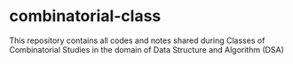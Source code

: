 # combinatorial-class
This repository contains all codes and notes shared during Classes of Combinatorial Studies in the domain of Data Structure and Algorithm (DSA)
